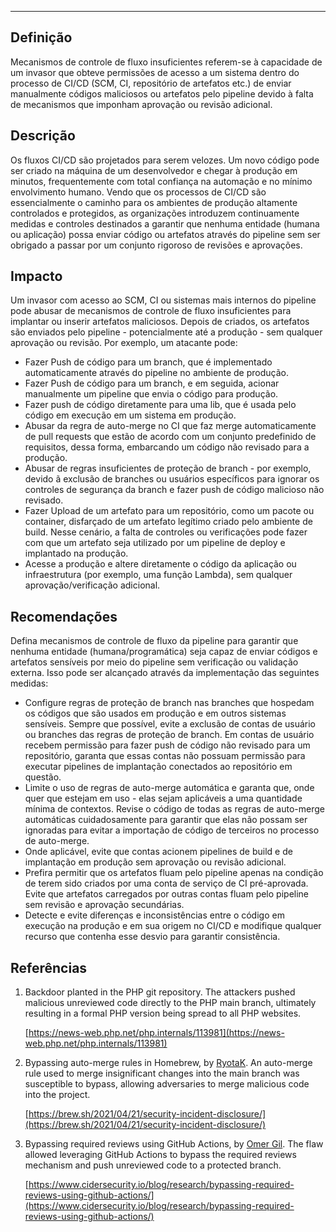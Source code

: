 
---
## Definição

Mecanismos de controle de fluxo insuficientes referem-se à capacidade de um invasor que obteve permissões de acesso a um sistema dentro do processo de CI/CD (SCM, CI, repositório de artefatos etc.) de enviar manualmente códigos maliciosos ou artefatos pelo pipeline devido à falta de mecanismos que imponham aprovação ou revisão adicional.

## Descrição

Os fluxos CI/CD são projetados para serem velozes. Um novo código pode ser criado na máquina de um desenvolvedor e chegar à produção em minutos, frequentemente com total confiança na automação e no mínimo envolvimento humano. Vendo que os processos de CI/CD são essencialmente o caminho para os ambientes de produção altamente controlados e protegidos, as organizações introduzem continuamente medidas e controles destinados a garantir que nenhuma entidade (humana ou aplicação) possa enviar código ou artefatos através do pipeline sem ser obrigado a passar por um conjunto rigoroso de revisões e aprovações.

## Impacto

Um invasor com acesso ao SCM, CI ou sistemas mais internos do pipeline pode abusar de mecanismos de controle de fluxo insuficientes para implantar ou inserir artefatos maliciosos. Depois de criados, os artefatos são enviados pelo pipeline - potencialmente até a produção - sem qualquer aprovação ou revisão. Por exemplo, um atacante pode:


* Fazer Push de código para um branch, que é implementado automaticamente através do pipeline no ambiente de produção.
* Fazer Push de código para um branch, e em seguida, acionar manualmente um pipeline que envia o código para produção.
* Fazer push de código diretamente para uma lib, que é usada pelo código em execução em um sistema em produção.
* Abusar da regra de auto-merge no CI que faz merge automaticamente de pull requests que estão de acordo com um conjunto predefinido de requisitos, dessa forma, embarcando um código não revisado para a produção.
* Abusar de regras insuficientes de proteção de branch - por exemplo, devido ã exclusão de branches ou usuários específicos para ignorar os controles de segurança da branch e fazer push de código malicioso não revisado.
* Fazer Upload de um artefato para um repositório, como um pacote ou container, disfarçado de um artefato legítimo criado pelo ambiente de build. Nesse cenário, a falta de controles ou verificações pode fazer com que um artefato seja utilizado por um pipeline de deploy e implantado na produção.
* Acesse a produção e altere diretamente o código da aplicação ou infraestrutura (por exemplo, uma função Lambda), sem qualquer aprovação/verificação adicional.


## Recomendações

Defina mecanismos de controle de fluxo da pipeline para garantir que nenhuma entidade (humana/programática) seja capaz de enviar códigos e artefatos sensíveis por meio do pipeline sem verificação ou validação externa. Isso pode ser alcançado através da implementação das seguintes medidas:



* Configure regras de proteção de branch nas branches que hospedam os códigos que são usados em produção e em outros sistemas sensíveis. Sempre que possível, evite a exclusão de contas de usuário ou branches das regras de proteção de branch. Em contas de usuário recebem permissão para fazer push de código não revisado para um repositório, garanta que essas contas não possuam permissão para executar pipelines de implantação conectados ao repositório em questão.
* Limite o uso de regras de auto-merge automática e garanta que, onde quer que estejam em uso - elas sejam aplicáveis a uma quantidade mínima de contextos. Revise o código de todas as regras de auto-merge automáticas cuidadosamente para garantir que elas não possam ser ignoradas para evitar a importação de código de terceiros no processo de auto-merge.
* Onde aplicável, evite que contas acionem pipelines de build e de implantação em produção sem aprovação ou revisão adicional.
* Prefira permitir que os artefatos fluam pelo pipeline apenas na condição de terem sido criados por uma conta de serviço de CI pré-aprovada. Evite que artefatos carregados por outras contas fluam pelo pipeline sem revisão e aprovação secundárias.
* Detecte e evite diferenças e inconsistências entre o código em execução na produção e em sua origem no CI/CD e modifique qualquer recurso que contenha esse desvio para garantir consistência.


## Referências



1. Backdoor planted in the PHP git repository. The attackers pushed malicious unreviewed code directly to the PHP main branch, ultimately resulting in a formal PHP version being spread to all PHP websites.

    [https://news-web.php.net/php.internals/113981](https://news-web.php.net/php.internals/113981)

2. Bypassing auto-merge rules in Homebrew, by [RyotaK](https://twitter.com/ryotkak). An auto-merge rule used to merge insignificant changes into the main branch was susceptible to bypass, allowing adversaries to merge malicious code into the project.

    [https://brew.sh/2021/04/21/security-incident-disclosure/](https://brew.sh/2021/04/21/security-incident-disclosure/)

3. Bypassing required reviews using GitHub Actions, by [Omer Gil](https://twitter.com/omer_gil). The flaw allowed leveraging GitHub Actions to bypass the required reviews mechanism and push unreviewed code to a protected branch.

    [https://www.cidersecurity.io/blog/research/bypassing-required-reviews-using-github-actions/](https://www.cidersecurity.io/blog/research/bypassing-required-reviews-using-github-actions/)

